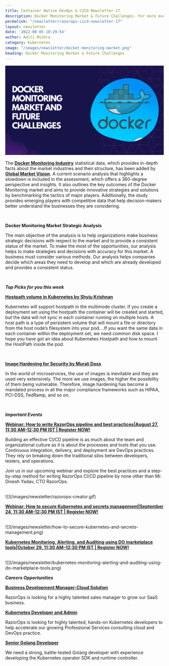 ```yaml
---
title: Container Native DevOps & CICD Newsletter 17
description: Docker Monitoring Market & Future Challenges. For more exciting updates, subscribe to container-native and DevOps news around the globe.
permalink: "/newsletter/razorops-cicd-newsletter-17"
layout: newsletter
date: '2022-08-05 10:29:54'
author: Aditi Mishra
category: Kubernetes
image: "/images/newsletter/docket-monitoring-market.png"
heading: Docker Monitoring Market & Future Challenges
---
```


![](/images/newsletter/docket-monitoring-market.png)
<br>

The **[Docker Monitoring Industry](https://globalmarketvision.com/reports/global-docker-monitoring-market/133772)** statistical data, which provides in-depth facts about the market industries and their structure, has been added by **[Global Market Vision](https://thenelsonpost.ca/uncategorized/326780/docker-monitoring-market-continues-to-expand-for-development-in-future-challenges-forecast-to-2029-ca-technologies-appdynamics-splunk-dynatrace/)**. A current scenario analysis that highlights a slowdown is included in the assessment, which offers a 360-degree perspective and insights. It also outlines the key outcomes of the Docker Monitoring market and aims to provide innovative strategies and solutions by benchmarking the tactics of major players. Additionally, the study provides emerging players with competitive data that help decision-makers better understand the businesses they are considering.

<br>

**Docker Monitoring Market Strategic Analysis**

The main objective of the analysis is to help organizations make business strategic decisions with respect to the market and to provide a consistent status of the market. To make the most of the opportunities, our analysis helps to make strategies and decisions with accuracy for this market. A business must consider various methods. Our analysis helps companies decide which areas they need to develop and which are already developed and provides a consistent status.

<br>

***Top Picks for you this week***

**[Hostpath volume in Kubernetes by Shyju Krishnan](https://blog.cloudnloud.com/hostpath-volume-in-kubernetes)**

Kubernetes will support hostpath in the multimode cluster. If you create a deployment set using the hostpath the container will be created and started, but the data will not sync in each container running on multiple hosts. A host path is a type of persistent volume that will mount a file or directory from the host node’s filesystem into your pod....If you want the same data in each container within the deployment set, we need common disk space. I hope you have got an idea about Kubernetes Hostpath and how to mount the HostPath inside the pod.

<br>

**[Image Hardening for Security by Murali Doss](https://blog.cloudnloud.com/image-hardening-for-security)**

In the world of microservices, the use of images is inevitable and they are used very extensively. The more we use images, the higher the possibility of them being vulnerable. Therefore, image hardening has become a mandated process in all the major compliance frameworks such as HIPAA, PCI-DSS, FedRamp, and so on.

<br>

***Important Events***

<p><b><a href="https://bit.ly/3BE1gT0" target="_blank">Webinar: How to write RazorOps pipeline and best practices|August 27, 11:30 AM–12:30 PM IST | Register NOW!</a></b></p>

Building an effective CI/CD pipeline is as much about the team and organizational culture as it is about the processes and tools that you use. Continuous integration, delivery, and deployment are DevOps practices. They rely on breaking down the traditional silos between developers, testers, and operations.

Join us in our upcoming webinar and explore the best practices and a step-by-step method for writing RazorOps CI/CD pipeline by none other than Mr. Dinesh Yadav, CTO RazorOps. 

<br>
![](/images/newsletter/razorops-creator.gif)
<br>

<p><b><a href="https://bit.ly/3oY6QrX" target="_blank">Webinar: How to secure Kubernetes and secrets management|September 24, 11:30 AM–12:30 PM IST | Register NOW!</a></b></p>
<br>
![](/images/newsletter/how-to-secure-kubernetes-and-secrets-management.png)
<br>

<p><b><a href="https://razorops.com/webinars/kubernetes-monitoring-alerting-and-auditing-using-do-marketplace-tools/">Kubernetes Monitoring, Alerting, and Auditing using DO marketplace tools|October 29, 11:30 AM–12:30 PM IST | Register NOW!</a></b></p>
<br>
![](/images/newsletter/kubernetes-monitoring-alerting-and-auditing-using-do-marketplace-tools.png)
<br>


***Careers Opportunities***

**[Business Development Manager-Cloud Solution](https://bit.ly/3oXs5dr)**

RazorOps is looking for a highly talented sales manager to grow our SaaS business.

**[Kubernetes Developer and Admin](https://bit.ly/3zDg4jf)**

RazorOps is looking for highly talented, hands-on Kubernetes developers to help accelerate our growing Professional Services consulting cloud and DevOps practice.

**[Senior Golang Developer](https://bit.ly/3PPjfKn)**

We need a strong, battle-tested Golang developer with experience developing the Kubernetes operator SDK and runtime controller.
